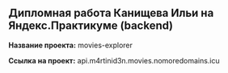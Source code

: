 ## Дипломная работа Канищева Ильи на Яндекс.Практикуме (backend)

**Название проекта:** movies-explorer


**Ссылка на проект:** api.m4rtinid3n.movies.nomoredomains.icu
